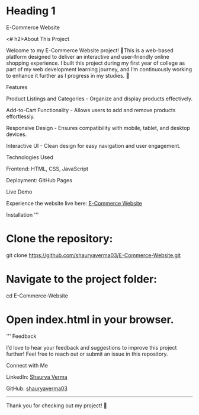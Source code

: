 # Heading 1
E-Commerce Website

<# h2>About This Project</h2>

<p>Welcome to my E-Commerce Website project! 🎉This is a web-based platform designed to deliver an interactive and user-friendly online shopping experience. I built this project during my first year of college as part of my web development learning journey, and I’m continuously working to enhance it further as I progress in my studies. 🚀</p>

Features

Product Listings and Categories - Organize and display products effectively.

Add-to-Cart Functionality - Allows users to add and remove products effortlessly.

Responsive Design - Ensures compatibility with mobile, tablet, and desktop devices.

Interactive UI - Clean design for easy navigation and user engagement.

Technologies Used

Frontend: HTML, CSS, JavaScript

Deployment: GitHub Pages

Live Demo

Experience the website live here: [E-Commerce Website](https://shauryaverma03.github.io/E-Commerce-Website/)

Installation
'''
# Clone the repository:
git clone https://github.com/shauryaverma03/E-Commerce-Website.git

# Navigate to the project folder:
cd E-Commerce-Website

# Open index.html in your browser.
'''
Feedback

I’d love to hear your feedback and suggestions to improve this project further! Feel free to reach out or submit an issue in this repository.

Connect with Me

LinkedIn: [Shaurya Verma](https://www.linkedin.com/in/shaurya47/)

GitHub: [shauryaverma03](https://github.com/shauryaverma03)

<hr>

Thank you for checking out my project! 🌟
